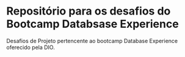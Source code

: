 # Repositório para os desafios do Bootcamp Databsase Experience

Desafios de Projeto pertencente ao bootcamp Database Experience oferecido pela DIO.
 
